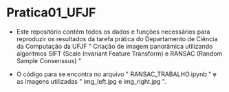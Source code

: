 # Pratica01_UFJF



- Este repositório contém todos os dados e funções necessários para reproduzir os resultados da tarefa prática do Departamento de Ciência da Computação da UFJF
" Criação de imagem panorâmica utilizando algoritmos SIFT (Scale Invariant Feature Transform) e RANSAC (Random Sample Consenssus) "

- O código para se encontra no arquivo " RANSAC_TRABALHO.ipynb " e as imagens utilizadas " img_left.jpg e img_right.jpg ".
